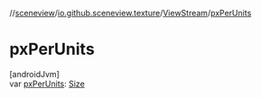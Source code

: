 //[sceneview](../../../index.md)/[io.github.sceneview.texture](../index.md)/[ViewStream](index.md)/[pxPerUnits](px-per-units.md)

# pxPerUnits

[androidJvm]\
var [pxPerUnits](px-per-units.md): [Size](../../io.github.sceneview.math/index.md#1872733609%2FClasslikes%2F-1571379623)
